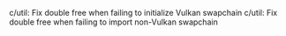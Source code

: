 c/util: Fix double free when failing to initialize Vulkan swapchain
c/util: Fix double free when failing to import non-Vulkan swapchain
